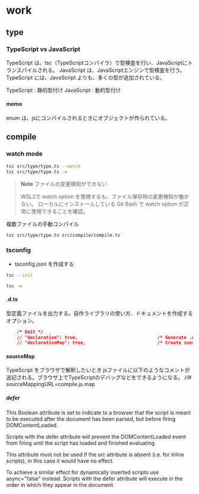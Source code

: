 # work

## type

### TypeScript vs JavaScript

TypeScript は、tsc（TypeScriptコンパイラ）で型検査を行い、JavaScriptにトランスパイルされる。
JavaScript は、JavaScriptエンジンで型検査を行う。
TypeScript には、JavaScript よりも、多くの型が追加されている。

TypeScript : 静的型付け
JavaScript : 動的型付け

#### memo
enum は、jsにコンパイルされるときにオブジェクトが作られている。


## compile

### watch mode

```sh
tsc src/type/type.ts --watch
tsc src/type/type.ts -w
```

> **Note** ファイルの変更検知ができない
>
> WSL2で watch option を使用するも、ファイル保存時の変更検知が働かない。
> ローカルにインストールしている Git Bash で watch option が正常に使用できることを確認。


複数ファイルの手動コンパイル

```sh
tsc src/type/type.ts src/compile/compile.ts
```


### tsconfig

- tsconfig.json を作成する

```sh
tsc --init
```

```sh
tsc -w
```


#### .d.ts

型定義ファイルを出力する。自作ライブラリの使い方、ドキュメントを作成するオプション。

```json
    /* Emit */
    // "declaration": true,                              /* Generate .d.ts files from TypeScript and JavaScript files in your project. */
    // "declarationMap": true,                           /* Create sourcemaps for d.ts files. */
```

#### sourceMap

TypeScript をブラウザで解釈したいとき
jsファイルに以下のようなコメントが追記される。ブラウザ上でTypeScriptのデバッグなどをできるようになる。
//# sourceMappingURL=compile.js.map

##### defer
This Boolean attribute is set to indicate to a browser that the script is meant to be executed after the document has been parsed, but before firing DOMContentLoaded.

Scripts with the defer attribute will prevent the DOMContentLoaded event from firing until the script has loaded and finished evaluating.

This attribute must not be used if the src attribute is absent (i.e. for inline scripts), in this case it would have no effect.

To achieve a similar effect for dynamically inserted scripts use async="false" instead. Scripts with the defer attribute will execute in the order in which they appear in the document.

